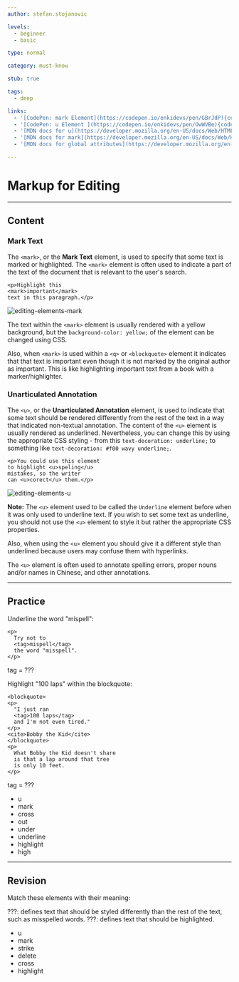 ```yaml
---
author: stefan.stojanovic

levels:
  - beginner
  - basic

type: normal

category: must-know

stub: true

tags:
  - deep

links:
  - '[CodePen: mark Element](https://codepen.io/enkidevs/pen/GBrJdP){code}'
  - '[CodePen: u Element ](https://codepen.io/enkidevs/pen/OwWVBe){code}'
  - '[MDN docs for u](https://developer.mozilla.org/en-US/docs/Web/HTML/Element/u){website}'
  - '[MDN docs for mark](https://developer.mozilla.org/en-US/docs/Web/HTML/Element/mark){website}'
  - '[MDN docs for global attributes](https://developer.mozilla.org/en-US/docs/Web/HTML/Global_attributes){website}'

---
```

# Markup for Editing
---
## Content

### Mark Text

The `<mark>`, or the **Mark Text** element, is used to specify that some text is marked or highlighted. The `<mark>` element is often used to indicate a part of the text of the document that is relevant to the user's search.

```
<p>Highlight this
<mark>important</mark>
text in this paragraph.</p>
```
![editing-elements-mark](%3Csvg%20xmlns%3D%22http%3A%2F%2Fwww.w3.org%2F2000%2Fsvg%22%20width%3D%22320%22%20height%3D%2276%22%3E%3Cg%20fill%3D%22none%22%20fill-rule%3D%22evenodd%22%3E%3Crect%20width%3D%22320%22%20height%3D%2276%22%20fill%3D%22%23FFF%22%20rx%3D%229%22%2F%3E%3Cpath%20fill%3D%22%23FFFF02%22%20d%3D%22M117%2021h71v17h-71z%22%2F%3E%3Ctext%20fill%3D%22%23000%22%20font-family%3D%22Roboto-Regular%2C%20Roboto%22%20font-size%3D%2216%22%3E%3Ctspan%20x%3D%2220%22%20y%3D%2234%22%3EHighlight%20this%20important%20text%20in%20%3C%2Ftspan%3E%20%3Ctspan%20x%3D%2220%22%20y%3D%2253%22%3Ethis%20paragraph.%3C%2Ftspan%3E%3C%2Ftext%3E%3C%2Fg%3E%3C%2Fsvg%3E)

<!--[View CodePen](https://codepen.io/enkidevs/pen/GBrJdP)-->

The text within the `<mark>` element is usually rendered with a yellow background, but the `background-color: yellow;` of the element can be changed using CSS.

Also, when `<mark>` is used within a `<q>` or `<blockquote>` element it indicates that that text is important even though it is not marked by the original author as important. This is like highlighting important text from a book with a marker/highlighter.


### Unarticulated Annotation

The `<u>`, or the **Unarticulated Annotation** element, is used to indicate that some text should be rendered differently from the rest of the text in a way that indicated non-textual annotation. The content of the `<u>` element is usually rendered as underlined. Nevertheless, you can change this by using the appropriate CSS styling - from this `text-decoration: underline;` to something like `text-decoration: #f00 wavy underline;`.

```
<p>You could use this element
to highlight <u>speling</u>
mistakes, so the writer
can <u>corect</u> them.</p>
```

![editing-elements-u](%3Csvg%20xmlns%3D%22http%3A%2F%2Fwww.w3.org%2F2000%2Fsvg%22%20width%3D%22320%22%20height%3D%2294%22%3E%3Cg%20fill%3D%22none%22%20fill-rule%3D%22evenodd%22%3E%3Crect%20width%3D%22320%22%20height%3D%2294%22%20fill%3D%22%23FFF%22%20rx%3D%229%22%2F%3E%3Cpath%20stroke%3D%22%23FF1018%22%20d%3D%22M94%2076.5c-.23565%202.0467.59768%202.71337%202.5%202%202.85347-1.07005%202.37848-5%205-5s2.5%205%205%205%202.37152-5%205-5%202.37848%205%205%205%203.25284-5%205.5-5%202.5%205%205%205%202.81456-5%205.5-5%202.68544%204.62441%204%205c.87638.2504%201.87638-.7496%203-3M88%2057.5c-.23565%202.0467.59768%202.71337%202.5%202%202.85347-1.07005%202.37848-5%205-5s3%205%205.5%205%202.37152-5%205-5%203.359%205%205.98052%205c2.62152%200%202.27232-5%204.51948-5%202.24716%200%203%205%205.5%205s2.81456-5%205.5-5%203.68544%204.62441%205%205c.87638.2504%202.2097-.91627%204-3.5%22%2F%3E%3Ctext%20fill%3D%22%23000%22%20font-family%3D%22Roboto-Regular%2C%20Roboto%22%20font-size%3D%2216%22%3E%3Ctspan%20x%3D%2220%22%20y%3D%2234%22%3EYou%20could%20use%20this%20element%20to%20%3C%2Ftspan%3E%20%3Ctspan%20x%3D%2220%22%20y%3D%2253%22%3Ehighlight%20speling%20mistakes%2C%20so%20the%20%3C%2Ftspan%3E%20%3Ctspan%20x%3D%2220%22%20y%3D%2272%22%3Ewriter%20can%20corect%20them.%3C%2Ftspan%3E%3C%2Ftext%3E%3C%2Fg%3E%3C%2Fsvg%3E)

<!--[View CodePen](https://codepen.io/enkidevs/pen/OwWVBe)-->



**Note:** The `<u>` element used to be called the `Underline` element before when it was only used to underline text. If you wish to set some text as underline, you should not use the `<u>` element to style it but rather the appropriate CSS properties.

Also, when using the `<u>` element you should give it a different style than underlined because users may confuse them with hyperlinks.

The `<u>` element is often used to annotate spelling errors, proper nouns and/or names in Chinese, and other annotations.

---
## Practice

Underline the word "mispell":

```
<p>
  Try not to
  <tag>mispell</tag>
  the word "misspell".
</p>
```

tag = ???

Highlight "100 laps" within the blockquote:

```
<blockquote>
<p>
  "I just ran
  <tag>100 laps</tag>
  and I'm not even tired."
</p>
<cite>Bobby the Kid</cite>
</blockquote>
<p>
  What Bobby the Kid doesn't share
  is that a lap around that tree
  is only 10 feet.
</p>
```

tag = ???

* u
* mark
* cross
* out
* under
* underline
* highlight
* high

---
## Revision

Match these elements with their meaning:

???: defines text that should be styled differently than the rest of the text, such as misspelled words.
???: defines text that should be highlighted.

* u
* mark
* strike
* delete
* cross
* highlight
